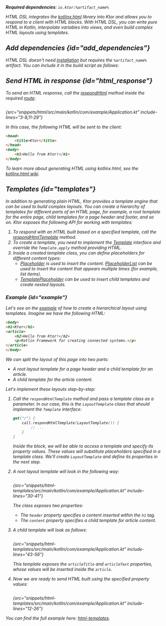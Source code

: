 [//]: # (title: HTML DSL)

<var name="artifact_name" value="ktor-server-html-builder"/>
<tldr>
<p>
<b>Required dependencies</b>: <code>io.ktor:%artifact_name%</code>
</p>
<var name="example_name" value="html"/>
<include from="lib.topic" element-id="download_example"/>
<include from="lib.topic" element-id="native_server_supported"/>
</tldr>

HTML DSL integrates the [kotlinx.html](https://github.com/Kotlin/kotlinx.html) library into Ktor and allows you to respond to a client with HTML blocks. With HTML DSL, you can write pure HTML in Kotlin, interpolate variables into views, and even build complex HTML layouts using templates.


## Add dependencies {id="add_dependencies"}
HTML DSL doesn't need [installation](Plugins.md#install) but requires the `%artifact_name%` artifact. You can include it in the build script as follows:

<include from="lib.topic" element-id="add_ktor_artifact"/>
  

## Send HTML in response {id="html_response"}
To send an HTML response, call the [respondHtml](https://api.ktor.io/ktor-server/ktor-server-plugins/ktor-server-html-builder/io.ktor.server.html/respond-html.html) method inside the required [route](Routing_in_Ktor.md):
```kotlin
```
{src="snippets/html/src/main/kotlin/com/example/Application.kt" include-lines="3-8,11-29"}

In this case, the following HTML will be sent to the client:
```html
<head>
    <title>Ktor</title>
</head>
<body>
    <h1>Hello from Ktor!</h1>
</body>

```
To learn more about generating HTML using kotlinx.html, see the [kotlinx.html wiki](https://github.com/Kotlin/kotlinx.html/wiki).


## Templates {id="templates"}

In addition to generating plain HTML, Ktor provides a template engine that can be used to build complex layouts. You can create a hierarchy of templates for different parts of an HTML page, for example, a root template for the entire page, child templates for a page header and footer, and so on. Ktor exposes the following API for working with templates:

1. To respond with an HTML built based on a specified template, call the [respondHtmlTemplate](https://api.ktor.io/ktor-server/ktor-server-plugins/ktor-server-html-builder/io.ktor.server.html/respond-html-template.html) method.
2. To create a template, you need to implement the [Template](https://api.ktor.io/ktor-server/ktor-server-plugins/ktor-server-html-builder/io.ktor.server.html/-template/index.html) interface and override the `Template.apply` method providing HTML.
3. Inside a created template class, you can define placeholders for different content types:
    * [Placeholder](https://api.ktor.io/ktor-server/ktor-server-plugins/ktor-server-html-builder/io.ktor.server.html/-placeholder/index.html) is used to insert the content. [PlaceholderList](https://api.ktor.io/ktor-server/ktor-server-plugins/ktor-server-html-builder/io.ktor.server.html/-placeholder-list/index.html) can be used to insert the content that appears multiple times (for example, list items).
    * [TemplatePlaceholder](https://api.ktor.io/ktor-server/ktor-server-plugins/ktor-server-html-builder/io.ktor.server.html/-template-placeholder/index.html) can be used to insert child templates and create nested layouts.
    

### Example {id="example"}
Let's see on the [example](https://github.com/ktorio/ktor-documentation/tree/%ktor_version%/codeSnippets/snippets/html-templates) of how to create a hierarchical layout using templates. Imagine we have the following HTML:
```html
<body>
<h1>Ktor</h1>
<article>
    <h2>Hello from Ktor!</h2>
    <p>Kotlin Framework for creating connected systems.</p>
</article>
</body>
```
We can split the layout of this page into two parts:
* A root layout template for a page header and a child template for an article.
* A child template for the article content.

Let's implement these layouts step-by-step:
  
1. Call the `respondHtmlTemplate` method and pass a template class as a parameter. In our case, this is the `LayoutTemplate` class that should implement the `Template` interface:
   ```kotlin
   get("/") {
       call.respondHtmlTemplate(LayoutTemplate()) {
           // ...
       }
   }
   ```
   Inside the block, we will be able to access a template and specify its property values. These values will substitute placeholders specified in a template class. We'll create `LayoutTemplate` and define its properties in the next step.
  
2. A root layout template will look in the following way:
   ```kotlin
   ```
   {src="snippets/html-templates/src/main/kotlin/com/example/Application.kt" include-lines="30-41"}

   The class exposes two properties:
   * The `header` property specifies a content inserted within the `h1` tag.
   * The `content` property specifies a child template for article content.

3. A child template will look as follows:
   ```kotlin
   ```
   {src="snippets/html-templates/src/main/kotlin/com/example/Application.kt" include-lines="43-56"}

   This template exposes the `articleTitle` and `articleText` properties, whose values will be inserted inside the `article`.

4. Now we are ready to send HTML built using the specified property values:
   ```kotlin
   ```
   {src="snippets/html-templates/src/main/kotlin/com/example/Application.kt" include-lines="12-26"}

You can find the full example here: [html-templates](https://github.com/ktorio/ktor-documentation/tree/%ktor_version%/codeSnippets/snippets/html-templates).
